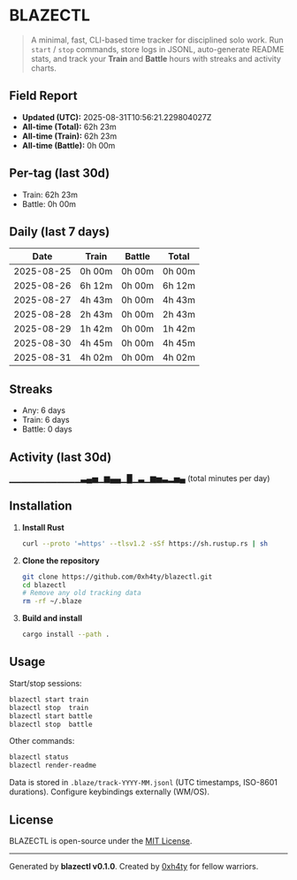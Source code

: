 # BLAZECTL

> A minimal, fast, CLI-based time tracker for disciplined solo work.
    Run `start` / `stop` commands, store logs in JSONL, auto-generate README stats,
    and track your **Train** and **Battle** hours with streaks and activity charts.

## Field Report

- **Updated (UTC):** 2025-08-31T10:56:21.229804027Z
- **All-time (Total):** 62h 23m
- **All-time (Train):** 62h 23m
- **All-time (Battle):** 0h 00m

## Per-tag (last 30d)
- Train: 62h 23m
- Battle: 0h 00m

## Daily (last 7 days)
| Date       | Train | Battle | Total |
|------------|-------|--------|-------|
| 2025-08-25 | 0h 00m | 0h 00m | 0h 00m |
| 2025-08-26 | 6h 12m | 0h 00m | 6h 12m |
| 2025-08-27 | 4h 43m | 0h 00m | 4h 43m |
| 2025-08-28 | 2h 43m | 0h 00m | 2h 43m |
| 2025-08-29 | 1h 42m | 0h 00m | 1h 42m |
| 2025-08-30 | 4h 45m | 0h 00m | 4h 45m |
| 2025-08-31 | 4h 02m | 0h 00m | 4h 02m |

## Streaks
- Any: 6 days
- Train: 6 days
- Battle: 0 days

## Activity (last 30d)
▁▁▁▁▁▁▁▁▁▁▁▁▃▄▅▁▆▄▄▁█▁▃▁▆▅▃▂▅▄ (total minutes per day)

## Installation
1. **Install Rust**
   ```bash
   curl --proto '=https' --tlsv1.2 -sSf https://sh.rustup.rs | sh
   ```
2. **Clone the repository**
   ```bash
   git clone https://github.com/0xh4ty/blazectl.git
   cd blazectl
   # Remove any old tracking data
   rm -rf ~/.blaze
   ```
3. **Build and install**
   ```bash
   cargo install --path .
   ```

## Usage
Start/stop sessions:
```bash
blazectl start train
blazectl stop  train
blazectl start battle
blazectl stop  battle
```
Other commands:
```bash
blazectl status
blazectl render-readme
```
Data is stored in `.blaze/track-YYYY-MM.jsonl` (UTC timestamps, ISO-8601 durations).
Configure keybindings externally (WM/OS).

## License
BLAZECTL is open-source under the [MIT License](LICENSE).

---

Generated by **blazectl v0.1.0**.
Created by [0xh4ty](https://github.com/0xh4ty) for fellow warriors.
